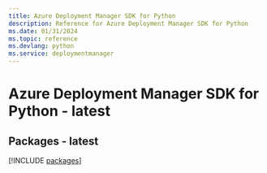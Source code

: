 ```yaml
---
title: Azure Deployment Manager SDK for Python
description: Reference for Azure Deployment Manager SDK for Python
ms.date: 01/31/2024
ms.topic: reference
ms.devlang: python
ms.service: deploymentmanager
---
```

# Azure Deployment Manager SDK for Python - latest
## Packages - latest
[!INCLUDE [packages](deployment-manager-index.md)]